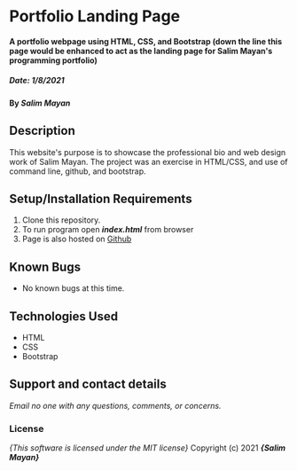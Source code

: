 
# Portfolio Landing Page
#### A portfolio webpage using HTML, CSS, and Bootstrap (down the line this page would be enhanced to act as the landing page for Salim Mayan's programming portfolio)

##### Date: **1/8/2021**

#### By **_Salim Mayan_**

## Description

This website's purpose is to showcase the professional bio and web design work of Salim Mayan. The project was an exercise in HTML/CSS, and use of command line, github, and bootstrap.

## Setup/Installation Requirements
1. Clone this repository.
2. To run program open **_index.html_** from browser
3. Page is also hosted on [Github](https://rekjal.github.io/BeepBoop/https://rekjal.github.io/portfolio-landing-page-E2-WW1)

## Known Bugs

* No known bugs at this time.

## Technologies Used
* HTML
* CSS
* Bootstrap

## Support and contact details
_Email no one with any questions, comments, or concerns._

### License
*{This software is licensed under the MIT license}*
Copyright (c) 2021 **_{Salim Mayan}_**